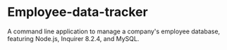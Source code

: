 # Employee-data-tracker
A command line application to manage a company's employee database, featuring Node.js, Inquirer 8.2.4, and MySQL.
